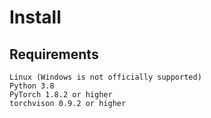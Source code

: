
# Install

## Requirements


    Linux (Windows is not officially supported)
    Python 3.8
    PyTorch 1.8.2 or higher
    torchvison 0.9.2 or higher

[comment]: <> (## Install ZCls2)

[comment]: <> (### Source install)

[comment]: <> (* Install PyTorch and torchvision following the official instructions.)

[comment]: <> (* Clone the ZCls2 repository.)

[comment]: <> (```)

[comment]: <> (git clone https://github.com/ZJCV/ZCls2.git)

[comment]: <> (cd ZCls2)

[comment]: <> (```)

[comment]: <> (* Install ZCls2.)

[comment]: <> (```)

[comment]: <> (python3 setup.py install)

[comment]: <> (```)

[comment]: <> (### Pip install)

[comment]: <> (```python)

[comment]: <> (pip3 install zcls2)

[comment]: <> (```)